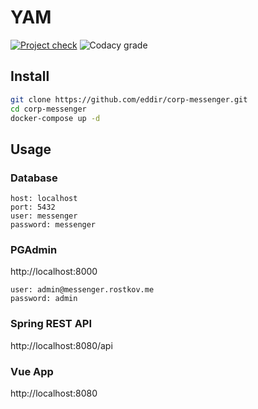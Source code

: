 # YAM
[![Project check](https://github.com/eddir/corp-messenger/actions/workflows/deployment.yml/badge.svg)](https://github.com/eddir/corp-messenger/actions/workflows/deployment.yml)
![Codacy grade](https://img.shields.io/codacy/grade/9edfafacb39f4a688102ee109f155140)

## Install
```bash
git clone https://github.com/eddir/corp-messenger.git
cd corp-messenger
docker-compose up -d
```

## Usage

### Database
```
host: localhost
port: 5432
user: messenger
password: messenger
```

### PGAdmin
http://localhost:8000
```
user: admin@messenger.rostkov.me
password: admin
```

### Spring REST API
http://localhost:8080/api

### Vue App
http://localhost:8080
